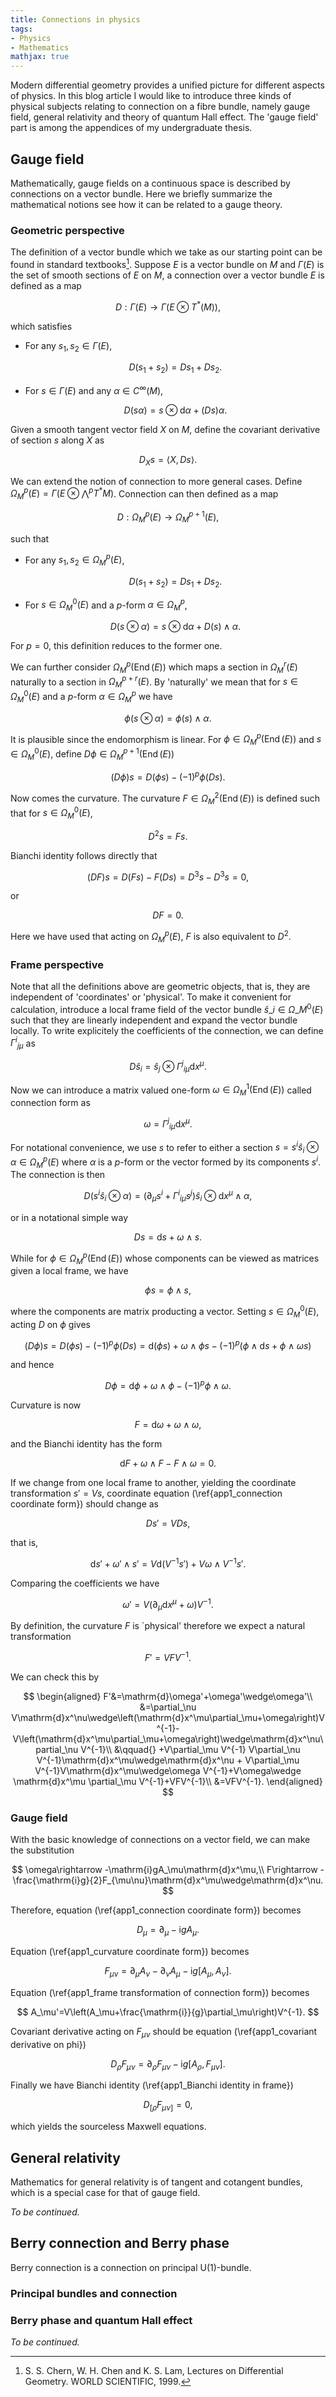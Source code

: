 ```yaml
---
title: Connections in physics
tags:
- Physics
- Mathematics
mathjax: true
---
```


Modern differential geometry provides a unified picture for different aspects of physics. In this blog article I would like to introduce three kinds of physical subjects relating to connection on a fibre bundle, namely gauge field, general relativity and theory of quantum Hall effect. The 'gauge field' part is among the appendices of my undergraduate thesis.

<!--more-->

## Gauge field

Mathematically, gauge fields on a continuous space is described by connections on a vector bundle. Here we briefly summarize the mathematical notions see how it can be related to a gauge theory.

### Geometric perspective

The definition of a vector bundle which we take as our starting point can be found in standard textbooks[^1]. Suppose $E$ is a vector bundle on $M$ and $\Gamma\left(E\right)$ is the set of smooth sections of $E$ on $M$, a connection over a vector bundle $E$ is defined as a map

$$
    D:\Gamma\left(E\right)\rightarrow \Gamma\left(E\otimes T^*\left(M\right)\right),
$$

which satisfies

- For any $s_1,s_2\in\Gamma\left(E\right)$,
  
  $$
    D\left(s_1+s_2\right)=Ds_1+Ds_2.
  $$

- For $s\in\Gamma\left(E\right)$ and any $\alpha\in C^\infty \left(M\right)$,
  
  $$
    D\left(s\alpha\right)=s\otimes\mathrm{d}\alpha+\left(Ds\right)\alpha.
  $$

Given a smooth tangent vector field $X$ on $M$, define the covariant derivative of section $s$ along $X$ as 

$$
    D_Xs=\left\langle X,Ds\right\rangle.
$$

We can extend the notion of connection to more general cases. Define $\Omega_M^p\left(E\right)=\Gamma\left(E\otimes \bigwedge^p T^*M\right)$. Connection can then defined as a map 

$$
    D:\Omega_M^p\left(E\right)\rightarrow\Omega_M^{p+1}\left(E\right),
$$

such that 

- For any $s_1,s_2\in\Omega_M^p\left(E\right)$,
  
  $$
    D\left(s_1+s_2\right)=Ds_1+Ds_2.
  $$

- For $s\in\Omega_M^0\left(E\right)$ and a $p$-form $\alpha\in \Omega_M^p$,
  
  $$
    D\left(s\otimes\alpha\right)=s\otimes\mathrm{d}\alpha+D\left(s\right)\wedge\alpha.
  $$

For $p=0$, this definition reduces to the former one.

We can further consider $\Omega_M^p\left(\operatorname{End}\left(E\right)\right)$ which maps a section in $\Omega_M^r\left(E\right)$ naturally to a section in $\Omega_M^{p+r}\left(E\right)$. By 'naturally' we mean that for $s\in\Omega_M^0\left(E\right)$ and a $p$-form $\alpha\in \Omega_M^p$ we have 

$$
    \phi\left(s\otimes\alpha\right)=\phi\left(s\right)\wedge \alpha.
$$

It is plausible since the endomorphism is linear. For $\phi\in\Omega_M^p\left(\operatorname{End}\left(E\right)\right)$ and $s\in\Omega_M^0\left(E\right)$, define $D\phi\in\Omega_M^{p+1}\left(\operatorname{End}\left(E\right)\right)$

$$
    \left(D\phi\right)s=D\left(\phi s\right)-\left(-1\right)^p\phi\left(Ds\right).
$$

Now comes the curvature. The curvature $F\in\Omega_M^2\left(\operatorname{End}\left(E\right)\right)$ is defined such that for $s\in\Omega_M^0\left(E\right)$,

$$
    D^2s = Fs.
$$

Bianchi identity follows directly that 

$$
    \left(DF\right)s=D\left(Fs\right)-F\left(Ds\right)=D^3s-D^3s=0,
$$

or 

$$
    DF=0.
$$

Here we have used that acting on $\Omega_M^p\left(E\right)$, $F$ is also equivalent to $D^2$.

### Frame perspective

Note that all the definitions above are geometric objects, that is, they are independent of 'coordinates' or 'physical'. To make it convenient for calculation, introduce a local frame field of the vector bundle $\hat{s}\_i\in\Omega\_M^0\left(E\right)$ such that they are linearly independent and expand the vector bundle locally. To write explicitely the coefficients of the connection, we can define $\Gamma{^i}{_{j\mu}}$ as 

$$
    D\hat{s}_i=\hat{s}_j\otimes\Gamma{^j}{_{i\mu}}\mathrm{d}x^\mu.
$$

Now we can introduce a matrix valued one-form $\omega\in\Omega_M^1\left(\operatorname{End}\left(E\right)\right)$ called connection form as

$$
    \omega = \Gamma{^j}{_{i\mu}}\mathrm{d}x^\mu.
$$

For notational convenience, we use $s$ to refer to either a section $s=s^i\hat{s}_i\otimes \alpha\in\Omega_M^p\left(E\right)$  where $\alpha$ is a $p$-form or the vector formed by its components $s^i$. The connection is then 

$$
    D\left(s^i\hat{s}_i\otimes \alpha\right)=\left(\partial_\mu s^i+\Gamma{^i}{_{i\mu}}s^j\right)\hat{s}_i\otimes\mathrm{d}x^\mu\wedge \alpha,
$$

or in a notational simple way

$$
    Ds=\mathrm{d}s+\omega\wedge s.
    \label{app1_connection coordinate form}
$$

While for $\phi\in\Omega_M^p\left(\operatorname{End}\left(E\right)\right)$ whose components can be viewed as matrices given a local frame, we have 

$$
    \phi s = \phi \wedge s,
$$

where the components are matrix producting a vector. Setting $s\in\Omega_M^0\left(E\right)$, acting $D$ on $\phi$ gives 

$$
    \left(D\phi\right) s=D\left(\phi s\right)-\left(-1\right)^p\phi\left(Ds\right)=\mathrm{d}\left(\phi s\right)+\omega\wedge\phi s-\left(-1\right)^p\left(\phi\wedge\mathrm{d}s+\phi\wedge\omega s\right)
$$

and hence 

$$
    D\phi = \mathrm{d}\phi +\omega\wedge \phi - \left(-1\right)^p\phi\wedge\omega.
    \label{app1_covariant derivative on phi}
$$

Curvature is now 

$$
    F = \mathrm{d}\omega+\omega\wedge\omega,
    \label{app1_curvature coordinate form}
$$

and the Bianchi identity has the form 

$$
    \mathrm{d}F+\omega\wedge F-F\wedge\omega = 0.
    \label{app1_Bianchi identity in frame}
$$

If we change from one local frame to another, yielding the coordinate transformation $s'=Vs$, coordinate equation (\ref{app1_connection coordinate form}) should change as 

$$
    Ds'=VDs,
$$

that is, 

$$
    \mathrm{d}s'+\omega'\wedge s' = V\mathrm{d}\left(V^{-1}s'\right)+V\omega\wedge V^{-1}s'.
$$

Comparing the coefficients we have 

$$
    \omega'=V\left(\partial_\mu\mathrm{d}x^\mu+\omega\right)V^{-1}.
    \label{app1_frame transformation of connection form}
$$

By definition, the curvature $F$ is `physical' therefore we expect a natural transformation

$$
    F'=VFV^{-1}.
$$

We can check this by

$$
    \begin{aligned}
        F'&=\mathrm{d}\omega'+\omega'\wedge\omega'\\  
        &=\partial_\nu V\mathrm{d}x^\nu\wedge\left(\mathrm{d}x^\mu\partial_\mu+\omega\right)V^{-1}-V\left(\mathrm{d}x^\mu\partial_\mu+\omega\right)\wedge\mathrm{d}x^\nu\partial_\nu V^{-1}\\ 
        &\qquad{} +V\partial_\mu V^{-1} V\partial_\nu V^{-1}\mathrm{d}x^\mu\wedge\mathrm{d}x^\nu + V\partial_\mu V^{-1}V\mathrm{d}x^\mu\wedge\omega V^{-1}+V\omega\wedge \mathrm{d}x^\mu \partial_\mu V^{-1}+VFV^{-1}\\ 
        &=VFV^{-1}.
    \end{aligned}
$$

### Gauge field

With the basic knowledge of connections on a vector field, we can make the substitution 

$$
    \omega\rightarrow -\mathrm{i}gA_\mu\mathrm{d}x^\mu,\\ 
    F\rightarrow -\frac{\mathrm{i}g}{2}F_{\mu\nu}\mathrm{d}x^\mu\wedge\mathrm{d}x^\nu.
$$

Therefore, equation (\ref{app1_connection coordinate form}) becomes 

$$
    D_\mu = \partial_\mu -\mathrm{i}g A_\mu.
$$

Equation (\ref{app1_curvature coordinate form}) becomes 

$$
    F_{\mu\nu}=\partial_\mu A_\nu-\partial_\nu A_\mu-\mathrm{i}g\left[A_\mu,A_\nu\right].
$$

Equation (\ref{app1_frame transformation of connection form}) becomes 

$$
    A_\mu'=V\left(A_\mu+\frac{\mathrm{i}}{g}\partial_\mu\right)V^{-1}.
$$

Covariant derivative acting on $F_{\mu\nu}$ should be equation (\ref{app1_covariant derivative on phi})

$$
    D_\rho F_{\mu\nu}=\partial_\rho F_{\mu\nu}-\mathrm{i}g\left[A_\rho, F_{\mu\nu}\right].
$$

Finally we have Bianchi identity (\ref{app1_Bianchi identity in frame})

$$
    D_{\left[\rho\right.}F_{\left.\mu\nu\right]}=0,
$$

which yields the sourceless Maxwell equations. 

## General relativity

Mathematics for general relativity is of tangent and cotangent bundles, which is a special case for that of gauge field.

*To be continued.*

## Berry connection and Berry phase

Berry connection is a connection on principal $\mathrm{U}(1)$-bundle.

### Principal bundles and connection

### Berry phase and quantum Hall effect

*To be continued.*

[^1]: S. S. Chern, W. H. Chen and K. S. Lam, Lectures on Differential Geometry. WORLD SCIENTIFIC, 1999.
